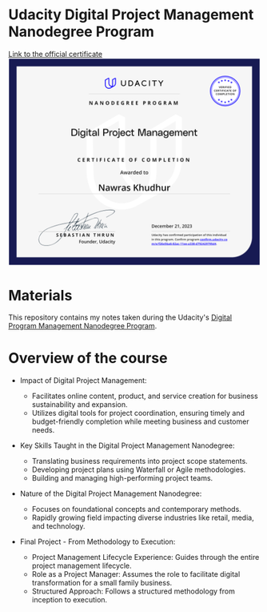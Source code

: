 # Udacity Digital Project Management Nanodegree Program
[Link to the official certificate](confirm.udacity.com/e/f26e5ba6-82ac-11ee-a338-d792429795d4)
![Certificate](Digital-PM-nanodegree-certificate.png)

# Materials
This repository contains my notes taken during the Udacity's [Digital Program Management Nanodegree Program](https://www.udacity.com/course/digital-project-management-nanodegree--nd043).

# Overview of the course
* Impact of Digital Project Management:
  * Facilitates online content, product, and service creation for business sustainability and expansion.
  * Utilizes digital tools for project coordination, ensuring timely and budget-friendly completion while meeting business and customer needs.

* Key Skills Taught in the Digital Project Management Nanodegree:
  * Translating business requirements into project scope statements.
  * Developing project plans using Waterfall or Agile methodologies.
  * Building and managing high-performing project teams.

* Nature of the Digital Project Management Nanodegree:
  * Focuses on foundational concepts and contemporary methods.
  * Rapidly growing field impacting diverse industries like retail, media, and technology.

* Final Project - From Methodology to Execution:
  * Project Management Lifecycle Experience: Guides through the entire project management lifecycle.
  * Role as a Project Manager: Assumes the role to facilitate digital transformation for a small family business.
  * Structured Approach: Follows a structured methodology from inception to execution.
